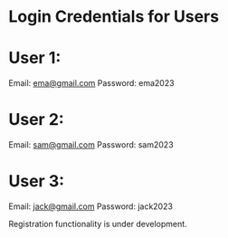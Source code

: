 # Login Credentials for Users
# User 1: 
Email: ema@gmail.com Password: ema2023
# User 2: 
Email: sam@gmail.com Password: sam2023
# User 3: 
Email: jack@gmail.com Password: jack2023

Registration functionality is under development. 
